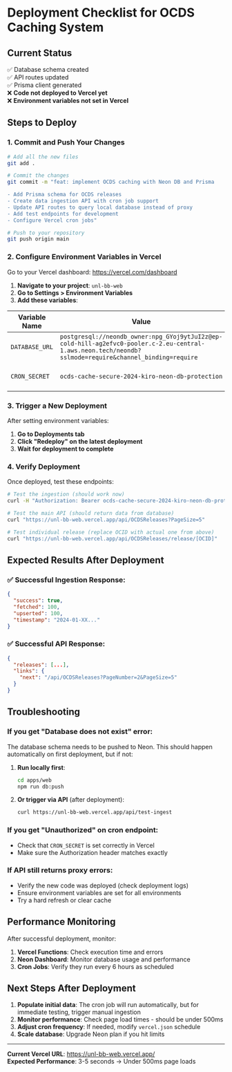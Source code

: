 # Deployment Checklist for OCDS Caching System

## Current Status

✅ Database schema created  
✅ API routes updated  
✅ Prisma client generated  
❌ **Code not deployed to Vercel yet**  
❌ **Environment variables not set in Vercel**

## Steps to Deploy

### 1. Commit and Push Your Changes

```bash
# Add all the new files
git add .

# Commit the changes
git commit -m "feat: implement OCDS caching with Neon DB and Prisma

- Add Prisma schema for OCDS releases
- Create data ingestion API with cron job support
- Update API routes to query local database instead of proxy
- Add test endpoints for development
- Configure Vercel cron jobs"

# Push to your repository
git push origin main
```

### 2. Configure Environment Variables in Vercel

Go to your Vercel dashboard: https://vercel.com/dashboard

1. **Navigate to your project**: `unl-bb-web`
2. **Go to Settings > Environment Variables**
3. **Add these variables**:

| Variable Name  | Value                                                                                                                                                   | Environment                      |
| -------------- | ------------------------------------------------------------------------------------------------------------------------------------------------------- | -------------------------------- |
| `DATABASE_URL` | `postgresql://neondb_owner:npg_GYoj9ytJuI2z@ep-cold-hill-ag2efvc0-pooler.c-2.eu-central-1.aws.neon.tech/neondb?sslmode=require&channel_binding=require` | Production, Preview, Development |
| `CRON_SECRET`  | `ocds-cache-secure-2024-kiro-neon-db-protection`                                                                                                        | Production, Preview, Development |

### 3. Trigger a New Deployment

After setting environment variables:

1. **Go to Deployments tab**
2. **Click "Redeploy" on the latest deployment**
3. **Wait for deployment to complete**

### 4. Verify Deployment

Once deployed, test these endpoints:

```bash
# Test the ingestion (should work now)
curl -H "Authorization: Bearer ocds-cache-secure-2024-kiro-neon-db-protection" https://unl-bb-web.vercel.app/api/ingest

# Test the main API (should return data from database)
curl "https://unl-bb-web.vercel.app/api/OCDSReleases?PageSize=5"

# Test individual release (replace OCID with actual one from above)
curl "https://unl-bb-web.vercel.app/api/OCDSReleases/release/[OCID]"
```

## Expected Results After Deployment

### ✅ Successful Ingestion Response:

```json
{
  "success": true,
  "fetched": 100,
  "upserted": 100,
  "timestamp": "2024-01-XX..."
}
```

### ✅ Successful API Response:

```json
{
  "releases": [...],
  "links": {
    "next": "/api/OCDSReleases?PageNumber=2&PageSize=5"
  }
}
```

## Troubleshooting

### If you get "Database does not exist" error:

The database schema needs to be pushed to Neon. This should happen automatically on first deployment, but if not:

1. **Run locally first**:

   ```bash
   cd apps/web
   npm run db:push
   ```

2. **Or trigger via API** (after deployment):
   ```bash
   curl https://unl-bb-web.vercel.app/api/test-ingest
   ```

### If you get "Unauthorized" on cron endpoint:

- Check that `CRON_SECRET` is set correctly in Vercel
- Make sure the Authorization header matches exactly

### If API still returns proxy errors:

- Verify the new code was deployed (check deployment logs)
- Ensure environment variables are set for all environments
- Try a hard refresh or clear cache

## Performance Monitoring

After successful deployment, monitor:

1. **Vercel Functions**: Check execution time and errors
2. **Neon Dashboard**: Monitor database usage and performance
3. **Cron Jobs**: Verify they run every 6 hours as scheduled

## Next Steps After Deployment

1. **Populate initial data**: The cron job will run automatically, but for immediate testing, trigger manual ingestion
2. **Monitor performance**: Check page load times - should be under 500ms
3. **Adjust cron frequency**: If needed, modify `vercel.json` schedule
4. **Scale database**: Upgrade Neon plan if you hit limits

---

**Current Vercel URL**: https://unl-bb-web.vercel.app/  
**Expected Performance**: 3-5 seconds → Under 500ms page loads
